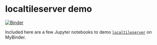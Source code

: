 # localtileserver demo

[![Binder](https://mybinder.org/badge_logo.svg)](https://mybinder.org/v2/gh/fabricebrito/localtileserver-demo/HEAD)

Included here are a few Jupyter notebooks to demo [`localtileserver`](https://github.com/banesullivan/localtileserver) on MyBinder.

